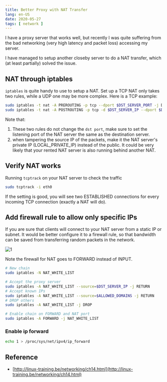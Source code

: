```yaml
---
title: Better Proxy with NAT Transfer
lang: en-US
date: 2020-05-27
tags: [ network ]
---
```


I have a proxy server that works well, but recently I was quite suffering from the bad networking (very high latency and packet loss) accessing my server.

I have managed to setup another closeby server to do a NAT transfer, which (at least partially) solved the issue.

<!-- more -->

## NAT through iptables
`iptables` is quite handy to use to setup a NAT.
Set up a TCP NAT only takes two rules, while a UDP one may be more complex.
Here is a TCP example:
``` bash
sudo iptables -t nat -A PREROUTING -p tcp --dport $DST_SERVER_PORT -j DNAT --to-destination $DST_SERVER_IP:$DST_SERVER_PORT
sudo iptables -t nat -A POSTROUTING -p tcp -d $DST_SERVER_IP --dport $DST_SERVER_PORT -j SNAT --to-source $LOCAL_PRIVATE_IP
```

Note that:
1. These two rules do not change the `dst port`, make sure to set the listening port of the NAT server the same as the destination server.
2. when tampering the source IP of the packets, make it the NAT server's private IP (LOCAL_PRIVATE_IP) instead of the public. It could be very likely that your rented NAT server is also running behind another NAT.

## Verify NAT works
Running `tcptrack` on your NAT server to check the traffic
``` bash
sudo tcptrack -i eth0
```
If the setting is good, you will see two ESTABLISHED connections for every incoming TCP connection (exactly a NAT will do).

## Add firewall rule to allow only specific IPs 
If you are sure that clients will connect to your NAT server from a static IP or subnet.
It would be better configure it to a firewall rule, so that bandwidth can be saved from transferring random packets in the network.

![1](http://linux-training.be/networking/images/iptables_filter.png)

Note the firewall for NAT goes to FORWARD instead of INPUT.

``` bash
# New chain
sudo iptables -N NAT_WHITE_LIST

# Accept the proxy server
sudo iptables -A NAT_WHITE_LIST --source=$DST_SERVER_IP -j RETURN
# Accept known IPs
sudo iptables -A NAT_WHITE_LIST --source=$ALLOWED_DOMAINS -j RETURN 
# DROP others
sudo iptables -A NAT_WHITE_LIST -j DROP

# Enable chain on FORWARD and NAT port 
sudo iptables -A FORWARD -j NAT_WHITE_LIST
```

### Enable ip forward
``` bash
echo 1 > /proc/sys/net/ipv4/ip_forward
```

## Reference
- [http://linux-training.be/networking/ch14.html](http://linux-training.be/networking/ch14.html)

